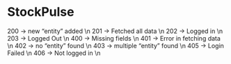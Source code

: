 # StockPulse
200 -> new “entity” added  \n
201 -> Fetched all data \n
202 -> Logged in \n
203 -> Logged Out \n
400 -> Missing fields \n
401 -> Error in fetching data \n
402 -> no “entity” found \n
403 -> multiple “entity” found \n
405 -> Login Failed \n
406 -> Not logged in \n

